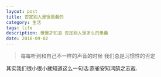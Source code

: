 ```yaml
---
layout: post
title: 否定别人是很愚蠢的
category: 生活
tags: life
description: 慢慢才知道 否定别人是多么的愚蠢
date: 2016-09-02
---
```


>每每听到和自己不一样的声音的时候 我们总是习惯性的否定

其实我们很小很小就知道这么一句话:燕雀安知鸿鹄之志哉.





